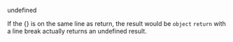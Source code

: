 undefined

If the {} is on the same line as return, the result would be `object`
`return` with a line break actually returns an undefined result.
